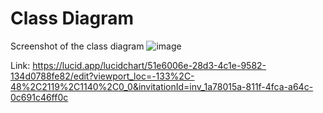 # Class Diagram 

Screenshot of the class diagram 
![image](https://github.com/user-attachments/assets/2fb02bab-28a1-41e6-9cb2-a4b42168130a)

Link: https://lucid.app/lucidchart/51e6006e-28d3-4c1e-9582-134d0788fe82/edit?viewport_loc=-133%2C-48%2C2119%2C1140%2C0_0&invitationId=inv_1a78015a-811f-4fca-a64c-0c691c46ff0c
